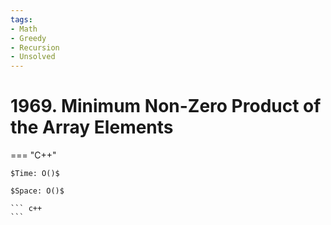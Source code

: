 ```yaml
---
tags:
- Math
- Greedy
- Recursion
- Unsolved
---
```



# 1969. Minimum Non-Zero Product of the Array Elements

=== "C++"

    $Time: O()$

    $Space: O()$

    ``` c++
    ```
